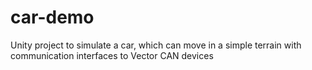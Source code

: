 # car-demo
Unity project to simulate a car, which can move in a simple terrain with communication interfaces to Vector CAN devices
